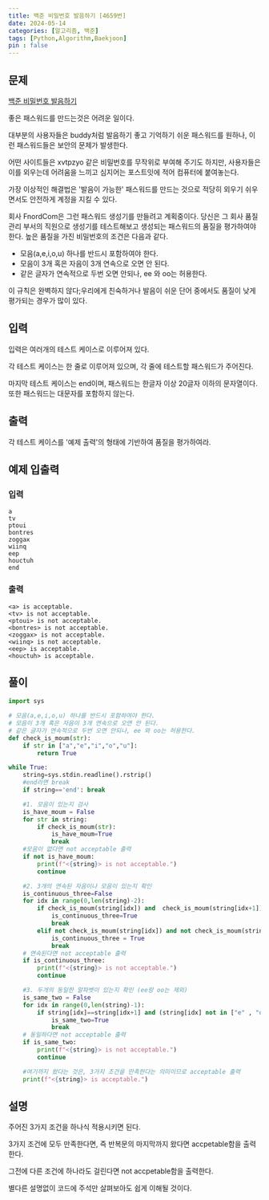 ```yaml
---
title: 백준 비밀번호 발음하기 [4659번]
date: 2024-05-14
categories: [알고리즘, 백준]
tags: [Python,Algorithm,Baekjoon]
pin : false
---
```

## 문제

[백준 비밀번호 발음하기](https://www.acmicpc.net/problem/4659)

좋은 패스워드를 만드는것은 어려운 일이다.

대부분의 사용자들은 buddy처럼 발음하기 좋고 기억하기 쉬운 패스워드를 원하나, 이런 패스워드들은 보안의 문제가 발생한다.

어떤 사이트들은 xvtpzyo 같은 비밀번호를 무작위로 부여해 주기도 하지만, 사용자들은 이를 외우는데 어려움을 느끼고 심지어는 포스트잇에 적어 컴퓨터에 붙여놓는다.

가장 이상적인 해결법은 '발음이 가능한' 패스워드를 만드는 것으로 적당히 외우기 쉬우면서도 안전하게 계정을 지킬 수 있다.

회사 FnordCom은 그런 패스워드 생성기를 만들려고 계획중이다. 당신은 그 회사 품질 관리 부서의 직원으로 생성기를 테스트해보고 생성되는 패스워드의 품질을 평가하여야 한다. 높은 품질을 가진 비밀번호의 조건은 다음과 같다.

- 모음(a,e,i,o,u) 하나를 반드시 포함하여야 한다.
- 모음이 3개 혹은 자음이 3개 연속으로 오면 안 된다.
- 같은 글자가 연속적으로 두번 오면 안되나, ee 와 oo는 허용한다.

이 규칙은 완벽하지 않다;우리에게 친숙하거나 발음이 쉬운 단어 중에서도 품질이 낮게 평가되는 경우가 많이 있다.

## 입력

입력은 여러개의 테스트 케이스로 이루어져 있다.

각 테스트 케이스는 한 줄로 이루어져 있으며, 각 줄에 테스트할 패스워드가 주어진다.

마지막 테스트 케이스는 end이며, 패스워드는 한글자 이상 20글자 이하의 문자열이다. 또한 패스워드는 대문자를 포함하지 않는다.

## 출력

각 테스트 케이스를 '예제 출력'의 형태에 기반하여 품질을 평가하여라.

## 예제 입출력

### 입력

```text
a
tv
ptoui
bontres
zoggax
wiinq
eep
houctuh
end
```

### 출력


```text
<a> is acceptable.
<tv> is not acceptable.
<ptoui> is not acceptable.
<bontres> is not acceptable.
<zoggax> is not acceptable.
<wiinq> is not acceptable.
<eep> is acceptable.
<houctuh> is acceptable.
```


## 풀이
```python
import sys

# 모음(a,e,i,o,u) 하나를 반드시 포함하여야 한다.
# 모음이 3개 혹은 자음이 3개 연속으로 오면 안 된다.
# 같은 글자가 연속적으로 두번 오면 안되나, ee 와 oo는 허용한다.
def check_is_moum(str):
    if str in ["a","e","i","o","u"]:
        return True

while True:
    string=sys.stdin.readline().rstrip()
    #end라면 break
    if string=='end': break

    #1. 모음이 있는지 검사
    is_have_moum = False
    for str in string:
        if check_is_moum(str):
            is_have_moum=True
            break
    #모음이 없다면 not acceptable 출력
    if not is_have_moum:
        print(f"<{string}> is not acceptable.")
        continue

    #2. 3개의 연속된 자음이나 모음이 있는지 확인
    is_continuous_three=False
    for idx in range(0,len(string)-2):
        if check_is_moum(string[idx]) and  check_is_moum(string[idx+1]) and check_is_moum(string[idx+2]):
            is_continuous_three=True
            break
        elif not check_is_moum(string[idx]) and not check_is_moum(string[idx+1]) and not check_is_moum(string[idx+2]):
            is_continuous_three = True
            break
    # 연속된다면 not acceptable 출력
    if is_continuous_three:
        print(f"<{string}> is not acceptable.")
        continue

    #3. 두개의 동일한 알파벳이 있는지 확인 (ee랑 oo는 제외)
    is_same_two = False
    for idx in range(0,len(string)-1):
        if string[idx]==string[idx+1] and (string[idx] not in ["e" , "o"]):
            is_same_two=True
            break
    # 동일하다면 not acceptable 출력
    if is_same_two:
        print(f"<{string}> is not acceptable.")
        continue

    #여기까지 왔다는 것은, 3가지 조건을 만족한다는 의미이므로 acceptable 출력
    print(f"<{string}> is acceptable.")
```

## 설명
주어진 3가지 조건을 하나식 적용시키면 된다.

3가지 조건에 모두 만족한다면, 즉 반복문의 마지막까지 왔다면 accpetable함을 출력한다.

그전에 다른 조건에 하나라도 걸린다면 not accpetable함을 출력한다.

별다른 설명없이 코드에 주석만 살펴보아도 쉽게 이해될 것이다.
